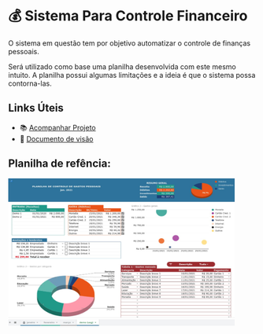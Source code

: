 # :moneybag: Sistema Para Controle Financeiro

O sistema em questão tem por objetivo automatizar o controle de finanças pessoais.

Será utilizado como base uma planilha desenvolvida com este mesmo intuito. A planilha possui algumas limitações e a ideia é que o sistema possa contorna-las.

## Links Úteis
- :books: [Acompanhar Projeto](https://github.com/lucasdemoraesc/ueg-gestao-de-processos/projects/1)
- :eyes: [Documento de visão](Documento%20de%20visão.md)

## Planilha de refência:
<img width="460" height="300" src="Recursos/PlanilhaReferência.jpeg">
